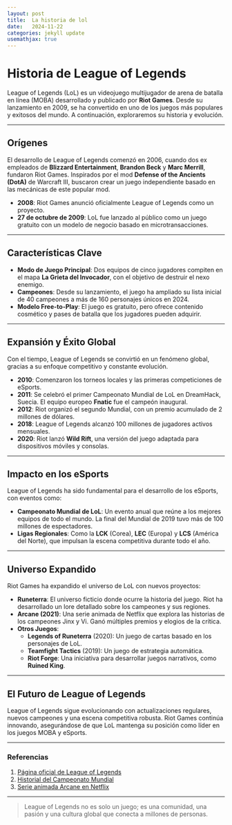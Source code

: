 ```yaml
---
layout: post
title:  La historia de lol
date:   2024-11-22
categories: jekyll update
usemathjax: true
---
```


# Historia de League of Legends

League of Legends (LoL) es un videojuego multijugador de arena de batalla en línea (MOBA) desarrollado y publicado por **Riot Games**. Desde su lanzamiento en 2009, se ha convertido en uno de los juegos más populares y exitosos del mundo. A continuación, exploraremos su historia y evolución.

---

## Orígenes

El desarrollo de League of Legends comenzó en 2006, cuando dos ex empleados de **Blizzard Entertainment**, **Brandon Beck** y **Marc Merrill**, fundaron Riot Games. Inspirados por el mod **Defense of the Ancients (DotA)** de Warcraft III, buscaron crear un juego independiente basado en las mecánicas de este popular mod.

- **2008**: Riot Games anunció oficialmente League of Legends como un proyecto.
- **27 de octubre de 2009**: LoL fue lanzado al público como un juego gratuito con un modelo de negocio basado en microtransacciones.

---

## Características Clave

- **Modo de Juego Principal**: Dos equipos de cinco jugadores compiten en el mapa **La Grieta del Invocador**, con el objetivo de destruir el nexo enemigo.
- **Campeones**: Desde su lanzamiento, el juego ha ampliado su lista inicial de 40 campeones a más de 160 personajes únicos en 2024.
- **Modelo Free-to-Play**: El juego es gratuito, pero ofrece contenido cosmético y pases de batalla que los jugadores pueden adquirir.

---

## Expansión y Éxito Global

Con el tiempo, League of Legends se convirtió en un fenómeno global, gracias a su enfoque competitivo y constante evolución.

- **2010**: Comenzaron los torneos locales y las primeras competiciones de eSports.
- **2011**: Se celebró el primer Campeonato Mundial de LoL en DreamHack, Suecia. El equipo europeo **Fnatic** fue el campeón inaugural.
- **2012**: Riot organizó el segundo Mundial, con un premio acumulado de 2 millones de dólares.
- **2018**: League of Legends alcanzó 100 millones de jugadores activos mensuales.
- **2020**: Riot lanzó **Wild Rift**, una versión del juego adaptada para dispositivos móviles y consolas.

---

## Impacto en los eSports

League of Legends ha sido fundamental para el desarrollo de los eSports, con eventos como:

- **Campeonato Mundial de LoL**: Un evento anual que reúne a los mejores equipos de todo el mundo. La final del Mundial de 2019 tuvo más de 100 millones de espectadores.
- **Ligas Regionales**: Como la **LCK** (Corea), **LEC** (Europa) y **LCS** (América del Norte), que impulsan la escena competitiva durante todo el año.

---

## Universo Expandido

Riot Games ha expandido el universo de LoL con nuevos proyectos:

- **Runeterra**: El universo ficticio donde ocurre la historia del juego. Riot ha desarrollado un lore detallado sobre los campeones y sus regiones.
- **Arcane (2021)**: Una serie animada de Netflix que explora las historias de los campeones Jinx y Vi. Ganó múltiples premios y elogios de la crítica.
- **Otros Juegos**:
  - **Legends of Runeterra** (2020): Un juego de cartas basado en los personajes de LoL.
  - **Teamfight Tactics** (2019): Un juego de estrategia automática.
  - **Riot Forge**: Una iniciativa para desarrollar juegos narrativos, como **Ruined King**.

---

## El Futuro de League of Legends

League of Legends sigue evolucionando con actualizaciones regulares, nuevos campeones y una escena competitiva robusta. Riot Games continúa innovando, asegurándose de que LoL mantenga su posición como líder en los juegos MOBA y eSports.

---

### Referencias

1. [Página oficial de League of Legends](https://www.leagueoflegends.com)
2. [Historial del Campeonato Mundial](https://lol.fandom.com/wiki/World_Championship)
3. [Serie animada Arcane en Netflix](https://www.netflix.com)

---

> League of Legends no es solo un juego; es una comunidad, una pasión y una cultura global que conecta a millones de personas.
